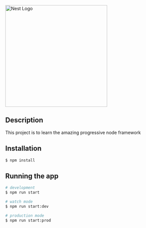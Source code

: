  <p align="left">
    <a href="http://nestjs.com/" target="blank"><img src="https://drive.google.com/file/d/1NHpkq6xQXMHBibk6joo3r0O1TyxLid82/view?usp=sharing" width="320" alt="Nest Logo" /></a>
  </p>

## Description

This project is to learn the amazing progressive node framework

## Installation

```bash
$ npm install
```

## Running the app

```bash
# development
$ npm run start

# watch mode
$ npm run start:dev

# production mode
$ npm run start:prod
```
